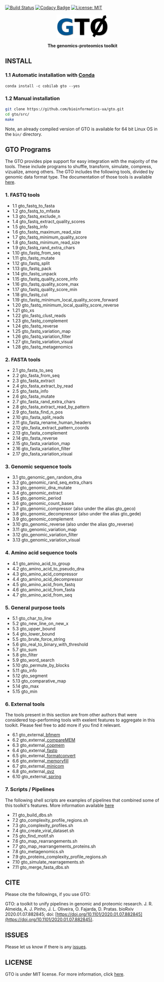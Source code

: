 [![Build Status](https://travis-ci.org/cobilab/gto.svg?branch=master)](https://travis-ci.org/cobilab/gto)
[![Codacy Badge](https://api.codacy.com/project/badge/Grade/53c822299f6841fbb7680d065be5b796)](https://www.codacy.com/app/pratas/GTO?utm_source=github.com&amp;utm_medium=referral&amp;utm_content=pratas/GTO&amp;utm_campaign=Badge_Grade)
[![License: MIT](https://img.shields.io/github/license/mashape/apistatus.svg)](LICENSE)

<p align="center"><img src="imgs/logo.png"
alt="GTO" height="76" border="0" /></p>

<p align="center"><b>The genomics-proteomics toolkit</b></p>

## INSTALL

### 1.1 Automatic installation with [Conda](https://conda.io/miniconda) ###

```
conda install -c cobilab gto --yes
```

### 1.2 Manual installation ###

```bash
git clone https://github.com/bioinformatics-ua/gto.git
cd gto/src/
make
```
Note, an already compiled version of GTO is available for 64 bit Linux OS in
the `bin/` directory.

## GTO Programs

The GTO provides pipe support for easy integration with the majority of the tools. These include programs to shuffle, transform, simulate, compress, vizualize, among others. The GTO includes the following tools, divided by genomic data format type. The documentation of those tools is available 
[here](https://github.com/cobilab/gto/blob/master/manual/manual.pdf).

### 1. FASTQ tools


- 1.1 gto_fastq_to_fasta
- 1.2 gto_fastq_to_mfasta
- 1.3 gto_fastq_exclude_n
- 1.4 gto_fastq_extract_quality_scores
- 1.5 gto_fastq_info
- 1.6 gto_fastq_maximum_read_size
- 1.7 gto_fastq_minimum_quality_score
- 1.8 gto_fastq_minimum_read_size
- 1.9 gto_fastq_rand_extra_chars
- 1.10 gto_fastq_from_seq
- 1.11 gto_fastq_mutate
- 1.12 gto_fastq_split
- 1.13 gto_fastq_pack
- 1.14 gto_fastq_unpack
- 1.15 gto_fastq_quality_score_info
- 1.16 gto_fastq_quality_score_max
- 1.17 gto_fastq_quality_score_min
- 1.18 gto_fastq_cut
- 1.19 gto_fastq_minimum_local_quality_score_forward
- 1.20 gto_fastq_minimum_local_quality_score_reverse
- 1.21 gto_xs
- 1.22 gto_fastq_clust_reads
- 1.23 gto_fastq_complement
- 1.24 gto_fastq_reverse
- 1.25 gto_fastq_variation_map
- 1.26 gto_fastq_variation_filter
- 1.27 gto_fastq_variation_visual
- 1.28 gto_fastq_metagenomics


### 2. FASTA tools


- 2.1 gto_fasta_to_seq
- 2.2 gto_fasta_from_seq
- 2.3 gto_fasta_extract
- 2.4 gto_fasta_extract_by_read
- 2.5 gto_fasta_info
- 2.6 gto_fasta_mutate
- 2.7 gto_fasta_rand_extra_chars
- 2.8 gto_fasta_extract_read_by_pattern
- 2.9 gto_fasta_find_n_pos
- 2.10 gto_fasta_split_reads
- 2.11 gto_fasta_rename_human_headers
- 2.12 gto_fasta_extract_pattern_coords
- 2.13 gto_fasta_complement
- 2.14 gto_fasta_reverse
- 2.15 gto_fasta_variation_map
- 2.16 gto_fasta_variation_filter
- 2.17 gto_fasta_variation_visual


### 3. Genomic sequence tools


- 3.1 gto_genomic_gen_random_dna
- 3.2 gto_genomic_rand_seq_extra_chars
- 3.3 gto_genomic_dna_mutate
- 3.4 gto_genomic_extract
- 3.5 gto_genomic_period
- 3.6 gto_genomic_count_bases
- 3.7 gto_genomic_compressor (also under the alias gto_geco)
- 3.8 gto_genomic_decompressor (also under the alias gto_gede)
- 3.9 gto_genomic_complement
- 3.10 gto_genomic_reverse (also under the alias gto_reverse)
- 3.11 gto_genomic_variation_map
- 3.12 gto_genomic_variation_filter
- 3.13 gto_genomic_variation_visual


### 4. Amino acid sequence tools


- 4.1 gto_amino_acid_to_group
- 4.2 gto_amino_acid_to_pseudo_dna
- 4.3 gto_amino_acid_compressor
- 4.4 gto_amino_acid_decompressor
- 4.5 gto_amino_acid_from_fastq
- 4.6 gto_amino_acid_from_fasta
- 4.7 gto_amino_acid_from_seq



### 5. General purpose tools


- 5.1 gto_char_to_line
- 5.2 gto_new_line_on_new_x
- 5.3 gto_upper_bound
- 5.4 gto_lower_bound
- 5.5 gto_brute_force_string
- 5.6 gto_real_to_binary_with_threshold
- 5.7 gto_sum
- 5.8 gto_filter
- 5.9 gto_word_search
- 5.10 gto_permute_by_blocks
- 5.11 gto_info
- 5.12 gto_segment
- 5.13 gto_comparative_map
- 5.14 gto_max
- 5.15 gto_min


### 6. External tools

The tools present in this section are from other authors that were considered top-performing tools with exelent features to aggregate in this toolkit. Please feel free to add more if you find it relevant.

- 6.1 gto_external_[bfmem](https://github.com/yuansliu/bfMEM)
- 6.2 gto_external_[compareMEM](https://github.com/yuansliu/bfMEM)
- 6.3 gto_external_[copmem](https://github.com/wbieniec/copmem)
- 6.4 gto_external_[fastp](https://github.com/OpenGene/fastp)
- 6.5 gto_external_[formatconvert](https://github.com/yuansliu/bfMEM)
- 6.6 gto_external_[memoryfill](https://github.com/wbieniec/copmem)
- 6.7 gto_external_[minicom](https://github.com/yuansliu/minicom)
- 6.8 gto_external_[qvz](https://github.com/mikelhernaez/qvz)
- 6.10 gto_external_[spring](https://github.com/shubhamchandak94/Spring)


### 7. Scripts / Pipelines

The following shell scripts are examples of pipelines that combined some of this toolkit's features. More information available [here](https://github.com/cobilab/gto/tree/master/pipelines)

- 7.1 gto_build_dbs.sh
- 7.2 gto_complexity_profile_regions.sh
- 7.3 gto_complexity_profiles.sh
- 7.4 gto_create_viral_dataset.sh
- 7.5 gto_find_motif.sh
- 7.6 gto_map_rearrangements.sh
- 7.7 gto_map_rearrangements_proteins.sh
- 7.8 gto_metagenomics.sh
- 7.9 gto_proteins_complexity_profile_regions.sh
- 7.10 gto_simulate_rearragements.sh
- 7.11 gto_merge_fasta_dbs.sh


## CITE
Please cite the followings, if you use GTO:

GTO: a toolkit to unify pipelines in genomic and proteomic research. J. R. Almeida, A. J. Pinho, J. L. Oliveira, O. Fajarda, D. Pratas. bioRxiv 2020.01.07.882845; doi: [https://doi.org/10.1101/2020.01.07.882845](https://doi.org/10.1101/2020.01.07.882845).

## ISSUES
Please let us know if there is any
[issues](https://github.com/bioinformatics-ua/gto/issues).

## LICENSE
GTO is under MIT license. For more information, click
[here](https://opensource.org/licenses/MIT).

